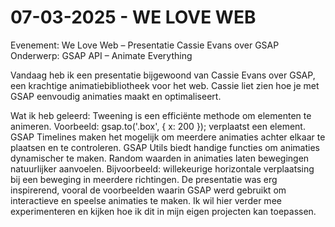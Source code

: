 # 07-03-2025 - WE LOVE WEB

Evenement: We Love Web – Presentatie Cassie Evans over GSAP
Onderwerp: GSAP API – Animate Everything

Vandaag heb ik een presentatie bijgewoond van Cassie Evans over GSAP, een krachtige animatiebibliotheek voor het web. Cassie liet zien hoe je met GSAP eenvoudig animaties maakt en optimaliseert.

Wat ik heb geleerd:
Tweening is een efficiënte methode om elementen te animeren.
Voorbeeld: gsap.to('.box', { x: 200 }); verplaatst een element.
GSAP Timelines maken het mogelijk om meerdere animaties achter elkaar te plaatsen en te controleren.
GSAP Utils biedt handige functies om animaties dynamischer te maken.
Random waarden in animaties laten bewegingen natuurlijker aanvoelen.
Bijvoorbeeld: willekeurige horizontale verplaatsing bij een beweging in meerdere richtingen.
De presentatie was erg inspirerend, vooral de voorbeelden waarin GSAP werd gebruikt om interactieve en speelse animaties te maken. Ik wil hier verder mee experimenteren en kijken hoe ik dit in mijn eigen projecten kan toepassen.
